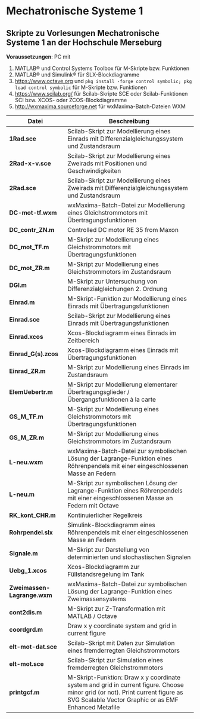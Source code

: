 # Mechatronische Systeme 1

## Skripte zu Vorlesungen Mechatronische Systeme 1 an der Hochschule Merseburg

**Voraussetzungen**: PC mit

1. MATLAB® und Control Systems Toolbox für M-Skripte bzw. Funktionen
2. MATLAB® und Simulink® für SLX-Blockdiagramme
3. https://www.octave.org und `pkg install -forge control symbolic; pkg load control symbolic` für M-Skripte bzw. Funktionen
4. https://www.scilab.org/ für Scilab-Skripte SCE oder Scilab-Funktionen SCI bzw. XCOS- oder ZCOS-Blockdiagramme
5. http://wxmaxima.sourceforge.net für wxMaxima-Batch-Dateien WXM

**Datei**|**Beschreibung**
---|---
**1Rad.sce**|Scilab-Skript zur Modellierung eines Einrads mit Differenzialgleichungssystem und Zustandsraum
**2Rad-x-v.sce**|Scilab-Skript zur Modellierung eines Zweirads mit Positionen und Geschwindigkeiten
**2Rad.sce**|Scilab-Skript zur Modellierung eines Zweirads mit Differenzialgleichungssystem und Zustandsraum
**DC-mot-tf.wxm**|wxMaxima-Batch-Datei zur Modellierung eines Gleichstrommotors mit Übertragungsfunktionen
**DC_contr_ZN.m**|Controlled DC motor RE 35 from Maxon
**DC_mot_TF.m**|M-Skript zur Modellierung eines Gleichstrommotors mit Übertragungsfunktionen
**DC_mot_ZR.m**|M-Skript zur Modellierung eines Gleichstrommotors im Zustandsraum
**DGl.m**|M-Skript zur Untersuchung von Differenzialgleichungen 2. Ordnung
**Einrad.m**|M-Skript-Funktion zur Modellierung eines Einrads mit Übertragungsfunktionen
**Einrad.sce**|Scilab-Skript zur Modellierung eines Einrads mit Übertragungsfunktionen
**Einrad.xcos**|Xcos-Blockdiagramm eines Einrads im Zeitbereich
**Einrad_G(s).zcos**|Xcos-Blockdiagramm eines Einrads mit Übertragungsfunktionen
**Einrad_ZR.m**|M-Skript zur Modellierung eines Einrads im Zustandsraum
**ElemUebertr.m**|M-Skript zur Modellierung elementarer Übertragungsglieder / Übergangsfunktionen à la carte
**GS_M_TF.m**|M-Skript zur Modellierung eines Gleichstrommotors mit Übertragungsfunktionen
**GS_M_ZR.m**|M-Skript zur Modellierung eines Gleichstrommotors im Zustandsraum
**L-neu.wxm**|wxMaxima-Batch-Datei zur symbolischen Lösung der Lagrange-Funktion eines Röhrenpendels mit einer eingeschlossenen Masse an Federn
**L-neu.m**|M-Skript zur symbolischen Lösung der Lagrange-Funktion eines Röhrenpendels mit einer eingeschlossenen Masse an Federn mit Octave
**RK_kont_CHR.m**|Kontinuierlicher Regelkreis
**Rohrpendel.slx**|Simulink-Blockdiagramm eines Röhrenpendels mit einer eingeschlossenen Masse an Federn
**Signale.m**|M-Skript zur Darstellung von determinierten und stochastischen Signalen
**Uebg_1.xcos**|Xcos-Blockdiagramm zur Füllstandsregelung im Tank
**Zweimassen-Lagrange.wxm**|wxMaxima-Batch-Datei zur symbolischen Lösung der Lagrange-Funktion eines Zweimassensystems
**cont2dis.m**|M-Skript zur Z-Transformation mit MATLAB / Octave
**coordgrd.m**|Draw x y coordinate system and grid in current figure
**elt-mot-dat.sce**|Scilab-Skript mit Daten zur Simulation eines fremderregten Gleichstrommotors
**elt-mot.sce**|Scilab-Skript zur Simulation eines fremderregten Gleichstrommotors
**printgcf.m**|M-Skript-Funktion: Draw x y coordinate system and grid in current figure. Choose minor grid (or not). Print current figure as SVG Scalable Vector Graphic or as EMF Enhanced Metafile
